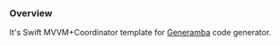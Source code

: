 ### Overview

It's Swift MVVM+Coordinator template for [Generamba](https://github.com/rambler-digital-solutions/Generamba) code generator.

